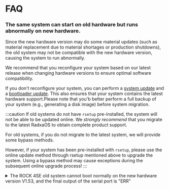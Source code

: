 # FAQ

### The same system can start on old hardware but runs abnormally on new hardware.

Since the new hardware version may do some material updates (such as material replacement due to material shortages or production shutdowns), the old system may not be compatible with the new hardware version, causing the system to run abnormally.

We recommend that you reconfigure your system based on our latest release when changing hardware versions to ensure optimal software compatibility.

If you don't reconfigure your system, you can perform a [system update](/radxa-os/rsetup#system-update) and a [bootloader update](/radxa-os/rsetup#update-bootloader).
This also ensures that your system contains the latest hardware support.Please note that you'b better perform a full backup of your system (e.g., generating a disk image)
before system migration.

:::caution
If old systems do not have `rsetup` pre-installed, the system will not be able to be updated online. We _strongly recommend_ that you migrate to the latest RadxaOS to obtain complete product support.

For old systems, if you do not migrate to the latest system, we will provide some bypass methods.

However, if your system has been pre-installed with `rsetup`, please use the online update method through rsetup mentioned above to upgrade the system. Using a bypass method may cause exceptions during the subsequent online upgrade process!
:::

<details><summary>The ROCK 4SE old system cannot boot normally on the new hardware version V1.53, and the final output of the serial port is "ERR"</summary>

### Phenomenon

- The serial console's final output is similar to the following:

```
channel 0 training pass!
channel 1 training pass!
change freq to 800MHz 1,0
Channel 0: LPDDR4,800MHz
Col error!!!
Cap error!
Channel 1: LPDDR4,800MHz
Bus Width=32 Col=10 Bank=8 Row=16 CS=1 Die Bus-Width=16 Size=1536MB
no stride
read addr 0x1000000 = 0x20000000
ERR
```

- Your system indicates it is using `U-Boot 2017.09` on the serial console during a successful boot:

```
U-Boot 2017.09-2700-g70b4cfe057 (Jun 05 2021 - 07:28:02 +0000), Build: jenkins-linux-build-release-604

Model: Radxa ROCK Pi 4B
PreSerial: 2
DRAM:  3.9 GiB
```

- Your affected product uses Micron memory.

### Cause

Older versions of `U-Boot` do not support Micron memory and cannot initialize the hardware.

### Affected versions

The following `U-Boot` versions have been tested by Radxa and confirmed to be incompatible with Micron memory:

- `2017.09-00026-g2431fa34678 (Feb 14 2022 - 21:41:40 +0800)`
- `2017.09-2700-g70b4cfe057 (Jun 05 2021 - 07:28:02 +0000)`

::::caution
This is a non-exhaustive list. If you find another affected version or memory model, please send it to us via the `Edit this page` at the bottom.
::::

### Workaround

You can update the `U-Boot` memory initialization code within your existing system image or system installation device with the following command. This command can also be executed within ROCK 4SE after it is booted normally.

Replace the parameter used by the last command to the storage target you want to update.

```bash
curl https://dl.radxa.com/rockpi4/troubleshooting/rock-4ab-uboot-2017-idbloader.tar.gz | tar xzv
sudo ./setup.sh update_idbloader ___/dev/sdX_or_/dev/mmcblkX_or_system.img___
```

</details>
